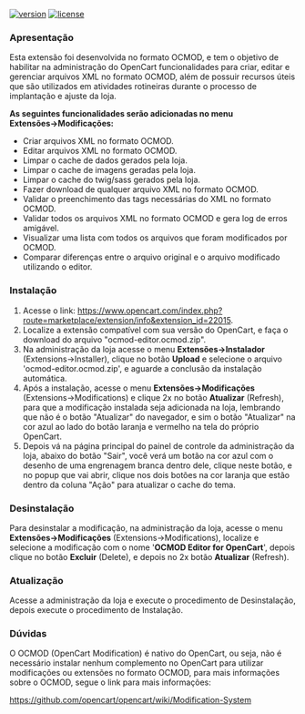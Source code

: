 [![version][versao-badge]][CHANGELOG] [![license][licenca-badge]][LICENSE]

### Apresentação

Esta extensão foi desenvolvida no formato OCMOD, e tem o objetivo de habilitar na administração do OpenCart funcionalidades para criar, editar e gerenciar arquivos XML no formato OCMOD, além de possuir recursos úteis que são utilizados em atividades rotineiras durante o processo de implantação e ajuste da loja.

**As seguintes funcionalidades serão adicionadas no menu Extensões→Modificações:**

- Criar arquivos XML no formato OCMOD.
- Editar arquivos XML no formato OCMOD.
- Limpar o cache de dados gerados pela loja.
- Limpar o cache de imagens geradas pela loja.
- Limpar o cache do twig/sass gerados pela loja.
- Fazer download de qualquer arquivo XML no formato OCMOD.
- Validar o preenchimento das tags necessárias do XML no formato OCMOD.
- Validar todos os arquivos XML no formato OCMOD e gera log de erros amigável.
- Visualizar uma lista com todos os arquivos que foram modificados por OCMOD.
- Comparar diferenças entre o arquivo original e o arquivo modificado utilizando o editor.

### Instalação

 1. Acesse o link: https://www.opencart.com/index.php?route=marketplace/extension/info&extension_id=22015.
 2. Localize a extensão compatível com sua versão do OpenCart, e faça o download do arquivo "ocmod-editor.ocmod.zip".
 3. Na administração da loja acesse o menu **Extensões→Instalador** (Extensions→Installer), clique no botão **Upload** e selecione o arquivo 'ocmod-editor.ocmod.zip', e aguarde a conclusão da instalação automática.
 4. Após a instalação, acesse o menu **Extensões→Modificações** (Extensions→Modifications) e clique 2x no botão **Atualizar** (Refresh), para que a modificação instalada seja adicionada na loja, lembrando que não é o botão "Atualizar" do navegador, e sim o botão "Atualizar" na cor azul ao lado do botão laranja e vermelho na tela do próprio OpenCart.
 5. Depois vá na página principal do painel de controle da administração da loja, abaixo do botão "Sair", você verá um botão na cor azul com o desenho de uma engrenagem branca dentro dele, clique neste botão, e no popup que vai abrir, clique nos dois botões na cor laranja que estão dentro da coluna "Ação" para atualizar o cache do tema.

### Desinstalação

Para desinstalar a modificação, na administração da loja, acesse o menu **Extensões→Modificações** (Extensions→Modifications),  localize e selecione a modificação com o nome '**OCMOD Editor for OpenCart**', depois clique no botão **Excluir** (Delete), e depois no 2x botão **Atualizar** (Refresh).

### Atualização

Acesse a administração da loja e execute o procedimento de Desinstalação, depois execute o procedimento de Instalação.

### Dúvidas

O OCMOD (OpenCart Modification) é nativo do OpenCart, ou seja, não é necessário instalar nenhum complemento no OpenCart para utilizar modificações ou extensões no formato OCMOD, para mais informações sobre o OCMOD, segue o link para mais informações:

https://github.com/opencart/opencart/wiki/Modification-System

[versao-badge]: https://img.shields.io/badge/versão-3.2.0-blue.svg
[CHANGELOG]: ./CHANGELOG.md
[licenca-badge]: https://img.shields.io/badge/licença-GPLv3-blue.svg
[LICENSE]: ./LICENSE
